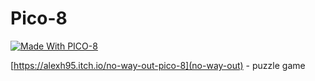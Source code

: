 # Pico-8


[![Made With PICO-8](https://img.shields.io/badge/Made%20With-PICO--8-ff004d.svg?style=flat&logo=data%3Aimage%2Fpng%3Bbase64%2CiVBORw0KGgoAAAANSUhEUgAAABQAAAAUCAYAAACNiR0NAAAAlUlEQVQ4jWP8v5gBFTxOR%2BVXPfuPwp8SxIjCt%2BBG4TIxUBkMfgNZGIyi0IRmoobZxxeo0rcPocp%2FEEEJ08HvZaobyPj%2FjTpqmLAeJM2EtgMo3MHvZeqnw9X%2FXVHSUdhnP5Qw%2Fc%2B7CUVDS%2BsWFH6QpuyIT4cMT8xQBJI%2B1aHwj1%2F3RgnTVJbrKGH29egxFPWD38tUNxAAun4liexlTtMAAAAASUVORK5CYII%3D)](https://www.lexaloffle.com/pico-8.php)


[https://alexh95.itch.io/no-way-out-pico-8](no-way-out) - puzzle game

